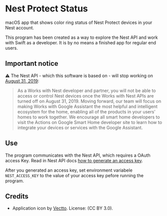 # Nest Protect Status

macOS app that shows color ring status of Nest Protect devices in your Nest account.

This program has been created as a way to explore the Nest API and work with Swift as a developer. It is by no means
a finished app for regular end users.

## Important notice

⚠ The Nest API - which this software is based on - will stop working on [August 31, 2019](https://nest.com/whats-happening/#im-a-works-with-nest-developer-will-my-solution-still-be-able-to-access-and-control-nest-devices):

>As a Works with Nest developer and partner, you will not be able to access or control Nest devices once the Works with Nest APIs are turned off on August 31, 2019. Moving forward, our team will focus on making Works with Google Assistant the most helpful and intelligent ecosystem for the home, enabling all of the products in your users’ homes to work together.
We encourage all smart home developers to visit the Actions on Google Smart Home developer site to learn how to integrate your devices or services with the Google Assistant.

## Use

The program communicates with the Nest API, which requires a OAuth access Key. Read in Nest API docs [how to generate an access key](https://developers.nest.com/guides/api/how-to-auth).

After you generated an access key, set environment variabele `NEST_ACCESS_KEY` to the value of your access key pefore running the program.

## Credits

- Application icon by [Vectto](https://www.iconfinder.com/icons/2335590/home_home_page_house_profile_icon). License: (CC BY 3.0).
